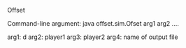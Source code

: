 Offset

Command-line argument: java offset.sim.Ofset arg1 arg2 ....

arg1: d
arg2: player1
arg3: player2
arg4: name of output file
